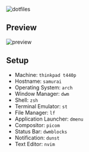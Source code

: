 ![dotfiles](https://raw.githubusercontent.com/crian/dotfiles/samurai/Pictures/header.png)

## Preview

![preview](https://raw.githubusercontent.com/crian/dotfiles/samurai/Pictures/screenshots/2020-03-09-181340_1920x2160_scrot.png)

## Setup

- Machine: `thinkpad t440p`
- Hostname: `samurai`
- Operating System: `arch`
- Window Manager: `dwm`
- Shell: `zsh`
- Terminal Emulator: `st`
- File Manager: `lf`
- Application Launcher: `dmenu`
- Compositor: `picom`
- Status Bar: `dwmblocks`
- Notification: `dunst`
- Text Editor: `nvim`
